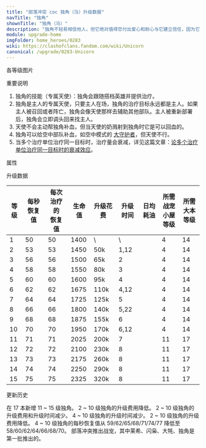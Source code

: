 ```yaml
---
title: "部落冲突 coc 独角（马）升级数据"
navTitle: "独角"
shownTitle: "独角（马）"
description: "独角不轻易相信他人，但它绝对值得您付出爱心和耐心与它建立信任，因为它会像天使一样治愈所有伤痛！"
module: upgrade-home
imgFolder: home_heroes/0283
wiki: https://clashofclans.fandom.com/wiki/Unicorn
canonical: /upgrade/0283-Unicorn
---
```


<UnitInfo :folder="$frontmatter.imgFolder" imgSrc="Unicorn_info.png" :imgAlt="$frontmatter.navTitle" :description="$frontmatter.description" />

<SmallTitle>各等级图片</SmallTitle>

<Panel>
    <UnitImgGroup :folder="$frontmatter.imgFolder">
        <UnitImg imgTitle="所有等级" imgSrc="Unicorn_field.png" />
    </UnitImgGroup>
</Panel>

<SmallTitle>重要说明</SmallTitle>

1. 独角的技能（专属天使）：独角会跟随搭档英雄并提供治疗。
2. 独角是主人的专属天使，只要主人在场，独角的治疗目标永远都是主人。如果主人被召回或者阵亡，独角会像天使那样去辅助其他部队。主人被重新部署后，独角会立即调头回来找主人。
3. 天使不会主动帮独角补血，但当天使的奶溅射到独角时它是可以回血的。
4. 独角可以给空中部队补血，如空中模式的 [大守护者](/upgrade/0202-Grand-Warden)，但天使不行。
5. 当多个治疗单位治疗同一目标时，治疗量会衰减，详见这篇文章：[论多个治疗单位治疗同一目标时的衰减效应](/p/6925)。

<SmallTitle>属性</SmallTitle>

<UnitProperties>
    <UnitProperty pKey="治疗偏好" pValue="英雄" />
    <UnitProperty pKey="恢复类型" pValue="单个目标" />
    <UnitProperty pKey="作用目标" pValue="地面和空中目标" />
    <UnitProperty pKey="移动速度" pValue="2 格/秒" />
    <UnitProperty pKey="治疗速度" pValue="1 秒/次" />
    <UnitProperty pKey="独角手长" pValue="2.5 格" />
    <UnitProperty pKey="所需战宠小屋等级" pValue="4" />
    <UnitProperty pKey="所需大本等级" pValue="14" />
</UnitProperties>

<SmallTitle>升级数据</SmallTitle>

<script setup>
const tableExtraInfo = [
    {
        "column": 4,
        "type": "cost",
        "gpClass": "research",
        "icon": "Dark_Elixir"
    },
    {
        "column": 5,
        "type": "time",
        "gpClass": "research"
    },
    {
        "column": 6,
        "type": "dailyCost",
        "icon": "Dark_Elixir"
    }
];
</script>

<UnitTable :tableExtraInfo="tableExtraInfo">

| 等级 |每秒恢复值|每次治疗的<br>恢复值| 生命值 | 升级花费 | 升级时间 | 日均耗油 |所需战宠<br>小屋等级|所需<br>大本等级|
| ---- |   ---   |       ----       |  ---   |   ----  |   ---   |   ---   |        ---        |      ----     |
|   1  |    50   |        50        |  1400  |      \  |   \     |         |         4         |       14      |
|   2  |    53   |        53        |  1450  |    50k  |   1,12  |         |         4         |       14      |
|   3  |    56   |        56        |  1500  |    65k  |   2     |         |         4         |       14      |
|   4  |    58   |        58        |  1550  |    80k  |   3     |         |         4         |       14      |
|   5  |    60   |        60        |  1600  |    95k  |   4     |         |         4         |       14      |
|   6  |    62   |        62        |  1675  |   110k  |   4,12  |         |         4         |       14      |
|   7  |    64   |        64        |  1725  |   125k  |   5     |         |         4         |       14      |
|   8  |    66   |        66        |  1800  |   140k  |   5,22  |         |         4         |       14      |
|   9  |    68   |        68        |  1875  |   155k  |   6     |         |         4         |       14      |
|  10  |    70   |        70        |  1950  |   170k  |   6,12  |         |         4         |       14      |
|  11  |    71   |        71        |  2025  |   200k  |   7     |         |        11         |       17      |
|  12  |    72   |        72        |  2100  |   230k  |   8     |         |        11         |       17      |
|  13  |    73   |        73        |  2175  |   260k  |   8     |         |        11         |       17      |
|  14  |    74   |        74        |  2250  |   290k  |   8     |         |        11         |       17      |
|  15  |    75   |        75        |  2325  |   320k  |   8     |         |        11         |       17      |
</UnitTable>

<SmallTitle>更新历史</SmallTitle>

<Timeline>
    <TimelineItem date="2025/03/24">
        <TimelineRow>在 17 本新增 11 ~ 15 级独角。</TimelineRow>
        <TimelineRow>2 ~ 10 级独角的升级费用降低。</TimelineRow>
    </TimelineItem>
    <TimelineItem date="2024/11/25">
        <TimelineRow>2 ~ 10 级独角的升级费用和升级时间减少。</TimelineRow>
    </TimelineItem>
    <TimelineItem date="2023/12/12">
        <TimelineRow>4 ~ 10 级独角的升级时间减少。</TimelineRow>
        <TimelineRow>2 ~ 10 级独角的升级费用降低。</TimelineRow>
    </TimelineItem>
    <TimelineItem date="2022/05/02">
        <TimelineRow>4 ~ 10 级独角的每秒恢复值从 59/62/65/68/71/74/77 降低至 58/60/62/64/66/68/70。</TimelineRow>
    </TimelineItem>
    <TimelineItem date="2021/04/12">
        <TimelineRow>部落冲突推出战宠，其中莱希、闪枭、大牦、独角是第一批推出的。</TimelineRow>
    </TimelineItem>
    <TimelineItem :historyBottom="true" />
</Timeline>